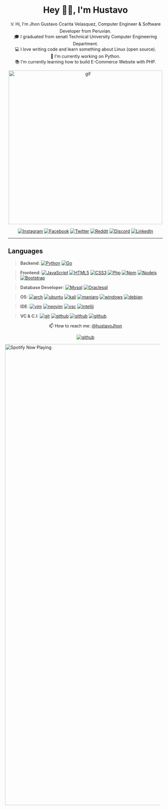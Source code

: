 <h1 align="center">Hey 👋🏽, I'm Hustavo</h1>
<div align="center">
    <p>
        ☠️ Hi, I'm Jhon Gustavo Ccarita Velasquez, Computer Engineer & Software Developer from Peruvian. <br>
        🎓 I graduated from senati Technical University Computer Engineering Department. <br>
        💻 I love writing code and learn something about Linux (open source). <br>
            🔬 I’m currently working on Python. <br>
        📚 I’m currently learning how to build E-Commerce Website with PHP. <br>
    </p>

<img  alt="gif" width="500px" src="https://i.postimg.cc/ZRtPHmt3/68747470733a2f2f6d656469612e67697068792e636f6d2f6d656469612f57556c706c634d704f43456d5447427442572f67.gif" />
</div>

  
<div align="center">

[![Instagram](https://img.shields.io/badge/-instagram-D62E84?style=for-the-badge&logo=instagram&logoColor=white&link=https://github.com/hustavoJhon)](https://www.instagram.com/hustavjhon/)
[![Facebook](https://img.shields.io/badge/-facebook-1977F2?style=for-the-badge&logo=facebook&logoColor=white&link=https://github.com/hustavoJhon)](https://www.facebook.com/profile.php?id=100077200448864)
[![Twitter](https://img.shields.io/badge/-twitter-1CA1F1?style=for-the-badge&logo=twitter&logoColor=white&link=https://github.com/hustavoJhon)](https://twitter.com/hustavoJhon)
[![Reddit](https://img.shields.io/badge/-reddit-FD3200?style=for-the-badge&logo=reddit&logoColor=white&link=https://github.com/hustavoJhon)](https://www.reddit.com/user/hustav01)
[![Discord](https://img.shields.io/badge/-CampHack-23272C?style=for-the-badge&logo=discord&logoColor=7188DB&link=https://github.com/hustavoJhon)](https://discord.gg/yNRKn29Rew)
[![LinkedIn](https://img.shields.io/badge/-linkedin-white?style=for-the-badge&logo=linkedin&logoColor=016293&link=https://github.com/hustavoJhon)](https://www.linkedin.com/in/gustavo-jhon-31b549236/)

</div>

----
<div align="left">

## Languages 

> __Backend__:
    [![Python](https://img.shields.io/badge/-black?style=flat&logo=python&logoColor=3A70A0&link=https://github.com/hustavoJhon)](https://github.com/hustavoJhon)
    [![Go](https://img.shields.io/badge/-black?style=flat&logo=go&logoColor=00AAD7&link=https://github.com/hustavoJhon)](https://github.com/hustavoJhon) 

> __Frontend__:
    [![JavaScript](https://img.shields.io/badge/-black?style=flat&logo=javascript&link=https://github.com/hustavojhon)](https://github.com/hsutavojhon) 
    [![HTML5](https://img.shields.io/badge/-black?style=flat&logo=html5&logoColor=E44D25&link=https://github.com/Quananhle/Full-Stack-in-Django)](https://github.com/hustavoJhon) 
    [![CSS3](https://img.shields.io/badge/-black?style=flat&logo=css3&logoColor=1573B5&link=https://github.com/hustavojhon)](https://github.com/hustavoJhon) 
     [![Php](https://img.shields.io/badge/-black?style=flat&logo=php&logoColor=blue&link=https://github.com/)](https://github.com/hustavojhon) 
    [![Npm](https://img.shields.io/badge/-black?style=flat&logo=npm&logoColor=green&link=https://github.com/)](https://github.com/hustavojhon) 
    [![Nodejs](https://img.shields.io/badge/-black?style=flat&logo=node.js&logoColor=green&link=https://github.com/)](https://github.com/hustavoJhon) 
    [![Bootstrap](https://img.shields.io/badge/-black?style=flat&logo=bootstrap&logoColor=8653D4&link=https://github.com/)](https://github.com/hustavojhon) 
  
> __Database Developer__:
    [![Mysql](https://img.shields.io/badge/-black?style=flat&logo=mysql&logoColor=white&link=https://github.com/)](https://github.com/hustavojhon) 
    [![Oraclesql](https://img.shields.io/badge/-black?style=flat&logo=oracle&logoColor=red&link=https://github.com/)](https://github.com/hustavojhon)

> __OS__:
    [![arch](https://img.shields.io/badge/-black?style=flat&logo=archlinux&logoColor=1794D2&link=https://github.com/)](https://github.com/hustavojhon)
    [![ubuntu](https://img.shields.io/badge/-black?style=flat&logo=ubuntu&logoColor=E0480E&link=https://github.com/)](https://github.com/hustavojhon)
    [![kali](https://img.shields.io/badge/-black?style=flat&logo=kalilinux&logoColor=white&link=https://github.com/)](https://github.com/hustavojhon)
    [![manjaro](https://img.shields.io/badge/-black?style=flat&logo=manjaro&logoColor=34BF5C&link=https://github.com/)](https://github.com/hustavojhon)
    [![windows](https://img.shields.io/badge/-black?style=flat&logo=windows&logoColor=1EACFF&link=https://github.com/)](https://github.com/hustavojhon)
    [![debian](https://img.shields.io/badge/-black?style=flat&logo=debian&logoColor=DB0851&link=https://github.com/)](https://github.com/hustavojhon)

> __IDE__:
    [![vim](https://img.shields.io/badge/-black?style=flat&logo=vim&logoColor=1A9540&link=https://github.com/)](https://github.com/hustavojhon)
    [![neovim](https://img.shields.io/badge/-black?style=flat&logo=neovim&logoColor=5D9E35&link=https://github.com/)](https://github.com/hustavojhon)
    [![vsc](https://img.shields.io/badge/-black?style=flat&logo=visualstudiocode&logoColor=218CD5&link=https://github.com/)](https://github.com/hustavojhon)
    [![intellij](https://img.shields.io/badge/-black?style=flat&logo=intellijidea&logoColor=white&link=https://github.com/)](https://github.com/hustavojhon)

> __VC & C.I__:
    [![git](https://img.shields.io/badge/-black?style=flat&logo=git&logoColor=F15233&link=https://github.com/)](https://github.com/hustavojhon) 
    [![github](https://img.shields.io/badge/-black?style=flat&logo=github&logoColor=white&link=https://github.com/)](https://github.com/hustavojhon) 
    [![github](https://img.shields.io/badge/-black?style=flat&logo=shell&logoColor=white&link=https://bash.com/)](https://github.com/hustavojhon) 
    [![github](https://img.shields.io/badge/-black?style=flat&logo=powershell&logoColor=white&link=https://bash.com/)](https://github.com/hustavojhon)  


</div>
    
<div align="center">
    📫 How to reach me: <a href="mailto:hustavojhon@gmail.com">@hustavoJhon</a>

[![github](https://img.shields.io/badge/-gmail-white?style=flat-square&logo=gmail&logoColor=D64D40&link=https://github.com/)](hustavoJhon@gmail.com) 

</div>

<p align="center">

[<img src="https://spotify-now-playing.satyu.vercel.app/api/spotify-playing" alt="Spotify Now Playing" width="1500" style="float: right; margin-right: 10px;" />](https://open.spotify.com/user/djehel041cfyz8fyrsqpnoftn)

</p>
